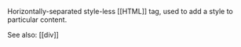 Horizontally-separated style-less [[HTML]] tag, used to add a style to particular content. 

See also: [[div]]